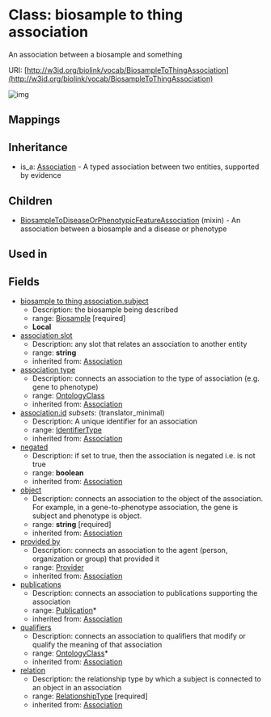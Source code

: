 # Class: biosample to thing association


An association between a biosample and something

URI: [http://w3id.org/biolink/vocab/BiosampleToThingAssociation](http://w3id.org/biolink/vocab/BiosampleToThingAssociation)

![img](http://yuml.me/diagram/nofunky;dir:TB/class/\[BiosampleToThingAssociation|id(i):identifier_type%20%3F;object(i):string;negated(i):boolean%20%3F;association_slot(i):string%20%3F]-%20provided%20by(i)%20%3F>\[Provider],%20\[BiosampleToThingAssociation]-%20publications(i)%20*>\[Publication],%20\[BiosampleToThingAssociation]-%20qualifiers(i)%20*>\[OntologyClass],%20\[BiosampleToThingAssociation]-%20association%20type(i)%20%3F>\[OntologyClass],%20\[BiosampleToThingAssociation]-%20relation(i)>\[RelationshipType],%20\[BiosampleToThingAssociation]-%20subject>\[Biosample],%20\[BiosampleToDiseaseOrPhenotypicFeatureAssociation]uses%20-.->\[BiosampleToThingAssociation],%20\[Association]^-\[BiosampleToThingAssociation])
## Mappings

## Inheritance

 *  is_a: [Association](Association.md) - A typed association between two entities, supported by evidence
## Children

 * [BiosampleToDiseaseOrPhenotypicFeatureAssociation](BiosampleToDiseaseOrPhenotypicFeatureAssociation.md) (mixin)  - An association between a biosample and a disease or phenotype
## Used in

## Fields

 * [biosample to thing association.subject](biosample_to_thing_association_subject.md)
    * Description: the biosample being described
    * range: [Biosample](Biosample.md) [required]
    * __Local__
 * [association slot](association_slot.md)
    * Description: any slot that relates an association to another entity
    * range: **string**
    * inherited from: [Association](Association.md)
 * [association type](association_type.md)
    * Description: connects an association to the type of association (e.g. gene to phenotype)
    * range: [OntologyClass](OntologyClass.md)
    * inherited from: [Association](Association.md)
 * [association.id](association_id.md) *subsets*: (translator_minimal)
    * Description: A unique identifier for an association
    * range: [IdentifierType](IdentifierType.md)
    * inherited from: [Association](Association.md)
 * [negated](negated.md)
    * Description: if set to true, then the association is negated i.e. is not true
    * range: **boolean**
    * inherited from: [Association](Association.md)
 * [object](object.md)
    * Description: connects an association to the object of the association. For example, in a gene-to-phenotype association, the gene is subject and phenotype is object.
    * range: **string** [required]
    * inherited from: [Association](Association.md)
 * [provided by](provided_by.md)
    * Description: connects an association to the agent (person, organization or group) that provided it
    * range: [Provider](Provider.md)
    * inherited from: [Association](Association.md)
 * [publications](publications.md)
    * Description: connects an association to publications supporting the association
    * range: [Publication](Publication.md)*
    * inherited from: [Association](Association.md)
 * [qualifiers](qualifiers.md)
    * Description: connects an association to qualifiers that modify or qualify the meaning of that association
    * range: [OntologyClass](OntologyClass.md)*
    * inherited from: [Association](Association.md)
 * [relation](relation.md)
    * Description: the relationship type by which a subject is connected to an object in an association
    * range: [RelationshipType](RelationshipType.md) [required]
    * inherited from: [Association](Association.md)
